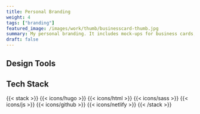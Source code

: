 ```yaml
---
title: Personal Branding
weight: 4
tags: ["branding"]
featured_image: /images/work/thumb/businesscard-thumb.jpg
summary: My personal branding. It includes mock-ups for business cards, stationery, and bags, as well as my resume design and details about my portfolio website.
draft: false
---
```



## Design Tools

## Tech Stack

{{< stack >}}
{{< icons/hugo >}}
{{< icons/html >}}
{{< icons/sass >}}
{{< icons/js >}}
{{< icons/github >}}
{{< icons/netlify >}}
{{< /stack >}} 
